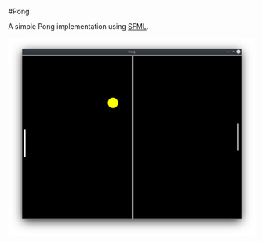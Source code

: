 #Pong

A simple Pong implementation using [SFML](https://www.sfml-dev.org/).

![](assets/image/pong_screenshot.png)
